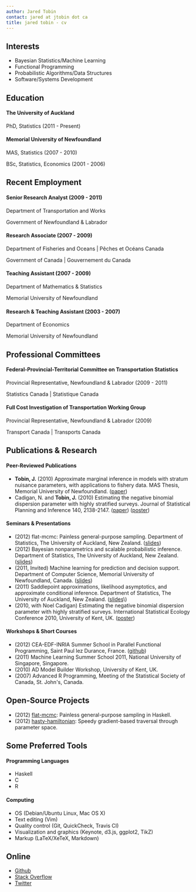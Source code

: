 ```yaml
---
author: Jared Tobin
contact: jared at jtobin dot ca
title: jared tobin - cv
---
```


Interests
---------

*   Bayesian Statistics/Machine Learning
*   Functional Programming
*   Probabilistic Algorithms/Data Structures
*   Software/Systems Development

Education
---------

#### The University of Auckland
PhD, Statistics (2011 - Present)

#### Memorial University of Newfoundland
MAS, Statistics (2007 - 2010)

BSc, Statistics, Economics (2001 - 2006)

Recent Employment 
-----------------

#### Senior Research Analyst (2009 - 2011)
Department of Transportation and Works

Government of Newfoundland & Labrador

#### Research Associate (2007 - 2009)
Department of Fisheries and Oceans | Pêches et Océans Canada

Government of Canada | Gouvernement du Canada

#### Teaching Assistant (2007 - 2009)
Department of Mathematics & Statistics

Memorial University of Newfoundland

#### Research & Teaching Assistant (2003 - 2007)
Department of Economics

Memorial University of Newfoundland

Professional Committees
-----------------------

#### Federal-Provincial-Territorial Committee on Transportation Statistics
Provincial Representative, Newfoundland & Labrador (2009 - 2011)

Statistics Canada | Statistique Canada

#### Full Cost Investigation of Transportation Working Group
Provincial Representative, Newfoundland & Labrador (2009)

Transport Canada | Transports Canada

Publications & Research
-----------------------

#### Peer-Reviewed Publications

*   **Tobin, J.** (2010) Approximate marginal inference in models with stratum nuisance parameters, with applications to fishery data. MAS Thesis, Memorial University of Newfoundland. \([paper](http://jtobin.ca/portfolio/jTobin_MAS_thesis.pdf)\)
*   Cadigan, N. and **Tobin, J.** (2010) Estimating the negative binomial dispersion parameter with highly stratified surveys. Journal of Statistical Planning and Inference 140, 2138-2147. \([paper](http://www.sciencedirect.com/science/article/pii/S037837581000087X)\) \([poster](http://jtobin.ca/portfolio/isec2010_poster.pdf)\)

#### Seminars & Presentations

*   \(2012\) flat-mcmc: Painless general-purpose sampling. Department of Statistics, The University of Auckland, New Zealand. \([slides](http://jtobin.ca/portfolio/talk_aucklandDec2012.pdf)\)
*   \(2012\) Bayesian nonparametrics and scalable probabilistic inference. Department of Statistics, The University of Auckland, New Zealand. \([slides](http://jtobin.ca/portfolio/talk_aucklandApr2012.pdf)\)
*   \(2011, Invited\) Machine learning for prediction and decision support. Department of Computer Science, Memorial University of Newfoundland, Canada. \([slides](http://jtobin.ca/portfolio/talk_munApr2011.pdf)\)
*   \(2011\) Saddlepoint approximations, likelihood asymptotics, and approximate conditional inference. Department of Statistics, The University of Auckland, New Zealand. \([slides](http://jtobin.ca/portfolio/talk_aucklandFeb2011_slides_handout.pdf")\)
*   \(2010, with Noel Cadigan\) Estimating the negative binomial dispersion parameter with highly stratified surveys. International Statistical Ecology Conference 2010, University of Kent, UK. \([poster](http://jtobin.ca/portfolio/isec2010_poster.pdf)\)

#### Workshops & Short Courses

*   \(2012\) CEA-EDF-INRIA Summer School in Parallel Functional Programming, Saint Paul lez Durance, France. \([github](http://github.com/jtobin/cea-edf-inria-summerschool)\)
*   \(2011\) Machine Learning Summer School 2011, National University of Singapore, Singapore.
*   \(2010\) AD Model Builder Workshop, University of Kent, UK.
*   \(2007\) Advanced R Programming, Meeting of the Statistical Society of Canada, St. John's, Canada.

Open-Source Projects
--------------------

*   \(2012\) [flat-mcmc](http://jtobin.github.com/flat-mcmc): Painless general-purpose sampling in Haskell.
*   \(2012\) [hasty-hamiltonian](http://github.com/jtobin/hasty-hamiltonian): Speedy gradient-based traversal through parameter space.

Some Preferred Tools
--------------------

#### Programming Languages

*   Haskell
*   C
*   R

#### Computing

*   OS (Debian/Ubuntu Linux, Mac OS X)
*   Text editing (Vim)
*   Quality control (Git, QuickCheck, Travis CI) 
*   Visualization and graphics (Keynote, d3.js, ggplot2, TikZ)
*   Markup (LaTeX/XeTeX, Markdown)

Online
------

*   [Github](http://github.com/jtobin)
*   [Stack Overflow](http://stackoverflow.com/users/1193741/jtobin)
*   [Twitter](http://twitter.com/jaredtobin)
